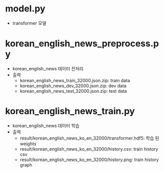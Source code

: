 # model.py
- transformer 모델

# korean_english_news_preprocess.py
- korean_english_news 데이터 전처리
- 출력
  - korean_english_news_train_32000.json.zip: train data
  - korean_english_news_dev_32000.json.zip: dev data
  - korean_english_news_test_32000.json.zip: test data


# korean_english_news_train.py
- korean_english_news 데이터 학습
- 출력
  - result/korean_english_news_ko_en_32000/transformer.hdf5: 학습 된 weights
  - result/korean_english_news_ko_en_32000/history.csv: train history csv
  - result/korean_english_news_ko_en_32000/history.png: train history graph
